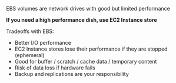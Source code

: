 EBS volumes are network drives with good but limited performance

**If you need a high performance dish, use EC2 Instance store**

Tradeoffs with EBS:
- Better I/O performance
- EC2 Instance stores lose their performance if they are stopped (ephemeral)
- Good for buffer / scratch / cache data / temporary content
- Risk of data loss if hardware fails
- Backup and replications are your responsibility
